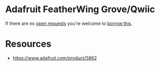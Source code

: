 # Adafruit FeatherWing Grove/Qwiic
If there are no [open requests](../../../../issues?q=is%3Aissue+is%3Aopen+%22Adafruit+FeatherWing+Grove+Qwiic%22+in%3Atitle) you're welcome to [borrow this](../../../../issues/new?title=Borrow+request+for+Adafruit+FeatherWing+Grove+Qwiic&body=1+piece+of+%5Bthis%5D%28..%2Fblob%2Fmain%2F.%2FHardware%2FModules%2FAdafruit_FeatherWing_Grove_Qwiic.md%29+for+~2+weeks.).

# Resources
- https://www.adafruit.com/product/5862
